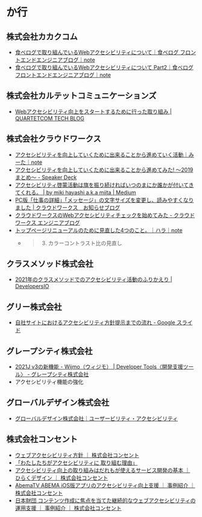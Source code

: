 # か行

## 株式会社カカクコム
- [食べログで取り組んでいるWebアクセシビリティについて｜食べログ フロントエンドエンジニアブログ｜note](https://note.com/tabelog_frontend/n/n588fa566a464)
- [食べログで取り組んでいるWebアクセシビリティについて Part2｜食べログ フロントエンドエンジニアブログ｜note](https://note.com/tabelog_frontend/n/nd8a21f4e9380)

## 株式会社カルテットコミュニケーションズ
- [Webアクセシビリティ向上をスタートするために行った取り組み | QUARTETCOM TECH BLOG](https://tech.quartetcom.co.jp/2021/10/13/web-accessibility/)

## 株式会社クラウドワークス
- [アクセシビリティを向上していくために出来ることから進めていく活動｜みーた｜note](https://note.com/earlgray_mk/n/n159046bd58e7)
- [アクセシビリティを向上していくために出来ることから進めてみた! 〜2019まとめ〜 - Speaker Deck](https://speakerdeck.com/mikimhk/akusesihiriteiwoxiang-shang-siteikutamenichu-lai-rukotokarajin-metemita-2019matome)
- [アクセシビリティ啓蒙活動は旗を振り続ければいつのまにか誰かが付いてきてくれる。 | by miki hayashi a.k.a miita | Medium](https://medium.com/@earlgraymk/%E3%82%A2%E3%82%AF%E3%82%BB%E3%82%B7%E3%83%93%E3%83%AA%E3%83%86%E3%82%A3%E5%95%93%E8%92%99%E6%B4%BB%E5%8B%95%E3%81%AF%E6%97%97%E3%82%92%E6%8C%AF%E3%82%8A%E7%B6%9A%E3%81%91%E3%82%8C%E3%81%B0%E3%81%84%E3%81%A4%E3%81%AE%E3%81%BE%E3%81%AB%E3%81%8B%E8%AA%B0%E3%81%8B%E3%81%8C%E4%BB%98%E3%81%84%E3%81%A6%E3%81%8D%E3%81%A6%E3%81%8F%E3%82%8C%E3%82%8B-ed4c5ed5db06)
- [PC版「仕事の詳細」「メッセージ」の文字サイズを変更し、読みやすくなりました | クラウドワークス　お知らせブログ](https://blog.crowdworks.jp/?p=3663)
- [クラウドワークスのWebアクセシビリティチェックを始めてみた - クラウドワークス エンジニアブログ](https://engineer.crowdworks.jp/entry/product_accessibility_check)
- [トップページリニューアルのために見直した4つのこと。｜ハラ｜note](https://note.com/haraharam/n/n59c14f76a76c#89d28935-a965-40d3-a0b6-e54908979cbd)
  - > 3. カラーコントラスト比の見直し

## クラスメソッド株式会社
- [2021年のクラスメソッドでのアクセシビリティ活動のふりかえり | DevelopersIO](https://dev.classmethod.jp/articles/accessibility-activities-in-classmethod-2021/)

## グリー株式会社
- [自社サイトにおけるアクセシビリティ方針提示までの流れ - Google スライド](https://docs.google.com/presentation/d/1x6zEjLz8eG2KPO8BUz-pu3yost0y6i6N2Oxa0v6p7cE/edit#slide=id.gb8897a965_0_35)

## グレープシティ株式会社
- [2021J v3の新機能 - Wijmo（ウィジモ） | Developer Tools〈開発支援ツール〉 - グレープシティ株式会社](https://www.grapecity.co.jp/developer/wijmo/release/2021-3)
-   アクセシビリティ機能の強化

## グローバルデザイン株式会社
- [グローバルデザイン株式会社｜ユーザービリティ・アクセシビリティ](https://www.glode.co.jp/usability/index.html)

## 株式会社コンセント
- [ウェブアクセシビリティ方針 ｜ 株式会社コンセント](https://www.concentinc.jp/web_accessibility/)
- [「わたしたちがアクセシビリティに 取り組む理由」](https://www.slideshare.net/CNT-A11Y/ss-97829663)
- [アクセシビリティ向上の取り組みはだれもが使えるサービス開発の基本 ｜ ひらくデザイン ｜ 株式会社コンセント](https://www.concentinc.jp/design_research/2020/12/accessibility-freee/)
- [AbemaTV ABEMA iOS版アプリのアクセシビリティ向上支援 ｜ 事例紹介 ｜ 株式会社コンセント](https://www.concentinc.jp/works/abematv_202101/)
- [日本財団 コンテンツ作成に焦点を当てた継続的なウェブアクセシビリティの運用支援 ｜ 事例紹介 ｜ 株式会社コンセント](https://www.concentinc.jp/works/nippon-foundation_accessibility_202109/)
